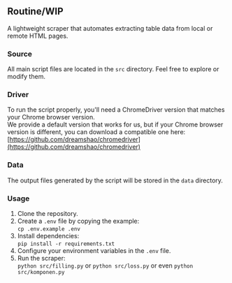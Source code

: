 ## Routine/WIP

A lightweight scraper that automates extracting table data from local or remote HTML pages.

### Source

All main script files are located in the `src` directory. Feel free to explore or modify them.

### Driver

To run the script properly, you'll need a ChromeDriver version that matches your Chrome browser version.  
We provide a default version that works for us, but if your Chrome browser version is different, you can download a compatible one here:  
[https://github.com/dreamshao/chromedriver](https://github.com/dreamshao/chromedriver)

### Data

The output files generated by the script will be stored in the `data` directory.

### Usage

1. Clone the repository.
2. Create a `.env` file by copying the example:  
   `cp .env.example .env`
3. Install dependencies:  
   `pip install -r requirements.txt`
4. Configure your environment variables in the `.env` file.
5. Run the scraper:  
   `python src/filling.py` or `python src/loss.py` or even `python src/komponen.py`
